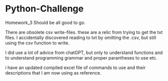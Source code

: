 # Python-Challenge
Homework_3
Should be all good to go.

There are obsolete csv write-files.  these are a relic from trying to get the txt files.  I accidentally discovered reading to txt by omitting the .csv, but still using the csv function to write.

I did use a lot of advice from chatGPT, but only to understand functions and to understand programming grammar and proper parantheses to use etc.

i have an updated compiled excel file of commands to use and their descriptions that I am now using as reference.
